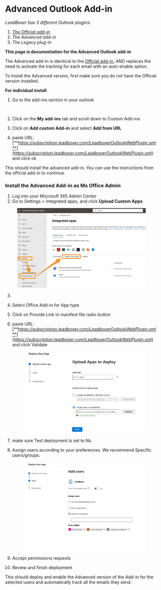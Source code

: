 # Advanced Outlook Add-in

_LeadBoxer has 3 different Outlook plugins:_

1. [_The Official add-in_](https://docs.leadboxer.com/article/148-outlook-365-outlook-for-mac-outlook-in-browser)
2. _The Advanced add-in_
3. _The Legacy plug-in_&#x20;

**This page is documentation for the Advanced Outlook add-in**

The Advanced add-in is identical to the [Official add-in](https://docs.leadboxer.com/article/148-outlook-365-outlook-for-mac-outlook-in-browser), AND replaces the need to activate the tracking for each email with an auto-enable option.&#x20;

To Install the Advanced version, first make sure you do not have the Official version installed.&#x20;

**For individual install**

1.  Go to the add-ins section in your outlook

    <figure><img src="https://d33v4339jhl8k0.cloudfront.net/docs/assets/565e1cb7c697915b26a5c214/images/60c1d23e96768369c70bc5a5/file-PATOS1rlbk.png" alt=""><figcaption></figcaption></figure>
2. Click on the **My add-ins** tab and scroll down to Custom Add-ins
3. Click on **Add custom Add-in** and select **Add from URL**
4. paste URL: [**https://subscription.leadboxer.com/LeadboxerOutlookWebPlugin.xml**](https://subscription.leadboxer.com/LeadboxerOutlookWebPlugin.xml) and click ok

This should install the advanced add-in. You can use the instructions from the official add-in to continue.

### Install the Advanced Add-in as Ms Office Admin

1. Log into your Microsoft 365 Admin Center
2. Go to Settings > Integrated apps, and click **Upload Custom Apps**

<figure><img src="../../../.gitbook/assets/Integrated_apps_-_Microsoft_365_admin_center.png" alt=""><figcaption></figcaption></figure>

3.
4. Select Office Add-in for App type
5. Click on Provide Link to manifest file radio button
6.  paste URL: [**https://subscription.leadboxer.com/LeadboxerOutlookWebPlugin.xml**](https://subscription.leadboxer.com/LeadboxerOutlookWebPlugin.xml) and click Validate

    <figure><img src="../../../.gitbook/assets/Integrated_apps_-_Microsoft_365_admin_center (1).png" alt=""><figcaption></figcaption></figure>
7. make sure Test deployment is set to No
8.  Assign users according to your preferences. We recommend Specific users/groups.

    <figure><img src="../../../.gitbook/assets/Integrated_apps_-_Microsoft_365_admin_center (2).png" alt=""><figcaption></figcaption></figure>


9. Accept permissions requests
10. Review and finish deployment

This should deploy and enable the Advanced version of the Add-in for the selected users and automatically track all the emails they send.
